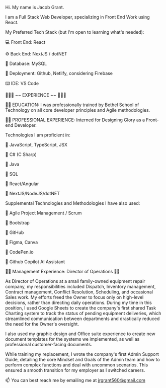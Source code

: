 Hi. My name is Jacob Grant.

I am a Full Stack Web Developer, specializing in Front End Work using React.



My Preferred Tech Stack (but I'm open to learning what's needed):

  💻 Front End: React
  
  ⚙️ Back End: NextJS / dotNET
  
  📂 Database: MySQL
  
  🚀 Deployment: Github, Netlify, considering Firebase
  
  ⌨️ IDE: VS Code
  


🔷️🔷️🔷️  ~~  EXPERIENCE  ~~ 🔷️🔷️🔷️


  🔷️🔷️ EDUCATION: I was professionally trained by Bethel School of Technology on all core developer principles and Agile methodologies.


  🔷️🔷️ PROFESSIONAL EXPERIENCE: Interned for Designing Glory as a Front-end Developer.


Technologies I am proficient in:

  🔷️ JavaScript, TypeScript, JSX
  
  🔷️ C# (C Sharp)
  
  🔷️ Java
  
  🔷️ SQL
  
  🔷️ React/Angular
  
  🔷️ NextJS/NodeJS/dotNET
  

Supplemental Technologies and Methodologies I have also used:

  🔷️ Agile Project Management / Scrum
  
  🔷️ Bootstrap
  
  🔷️ GitHub
  
  🔷️ Figma, Canva
  
  🔷️ CodePen.io
  
  🔷️ Github Copilot AI Assistant
  


🔷️🔷️ Management Experience: Director of Operations 🔷️🔷️

As Director of Operations at a small family-owned equipment repair company, my responsibilities included Dispatch, Inventory management, Contract management, Conflict Resolution, Scheduling, and occasional Sales work. My efforts freed the Owner to focus only on high-level decisions, rather than directing daily operations.
During my time in this position, I used Google Sheets to create the company's first shared Task Charting system to track the status of pending equipment deliveries, which streamlined communication between departments and drastically reduced the need for the Owner's oversight.

I also used my graphic design and Office suite experience to create new document templates for the systems we implemented, as well as professional customer-facing documents.

While training my replacement, I wrote the company's first Admin Support Guide, detailing the core Mindset and Goals of the Admin team and how to perform complex functions and deal with uncommon scenarios. This ensured a smooth transition for my employer as I switched careers.


📫 You can best reach me by emailing me at jrgrant560@gmail.com
